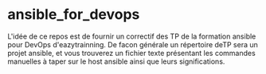 # ansible_for_devops
L'idée de ce repos est de fournir un correctif des TP de la formation ansible pour DevOps d'eazytrainning.
De facon générale un répertoire deTP sera un projet ansible, et vous trouverez un fichier texte présentant les commandes manuelles à taper sur le host ansible ainsi que leurs significations.

